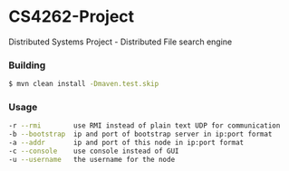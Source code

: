 # CS4262-Project
Distributed Systems Project - Distributed File search engine

### Building

```sh
$ mvn clean install -Dmaven.test.skip
```

### Usage

```sh
-r --rmi        use RMI instead of plain text UDP for communication
-b --bootstrap  ip and port of bootstrap server in ip:port format
-a --addr       ip and port of this node in ip:port format
-c --console    use console instead of GUI
-u --username   the username for the node
```  
